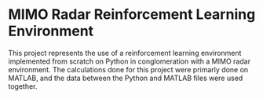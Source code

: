 # MIMO Radar Reinforcement Learning Environment

This project represents the use of a reinforcement learning environment implemented from scratch on Python in conglomeration with a MIMO radar environment. The calculations done for this project were primarly done on MATLAB, and the data between the Python and MATLAB files were used together.
